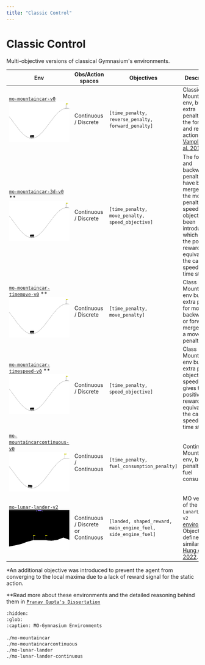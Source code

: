 ```yaml
---
title: "Classic Control"
---
```


# Classic Control

Multi-objective versions of classical Gymnasium's environments.

| Env                                                                                                                                                                                                                                                                | Obs/Action spaces                   | Objectives                                                    | Description                                                                                                                                                                                                                                                     |
|--------------------------------------------------------------------------------------------------------------------------------------------------------------------------------------------------------------------------------------------------------------------|-------------------------------------|---------------------------------------------------------------|-----------------------------------------------------------------------------------------------------------------------------------------------------------------------------------------------------------------------------------------------------------------|
| [`mo-mountaincar-v0`](https://mo-gymnasium.farama.org/environments/mo-mountaincar/) <br><img src="https://raw.githubusercontent.com/Farama-Foundation/MO-Gymnasium/main/docs/_static/videos/mo-mountaincar.gif" width="200px">                                     | Continuous / Discrete               | `[time_penalty, reverse_penalty, forward_penalty]`            | Classic Mountain Car env, but with extra penalties for the forward and reverse actions. From [Vamplew et al. 2011](https://www.researchgate.net/publication/220343783_Empirical_evaluation_methods_for_multiobjective_reinforcement_learning_algorithms).       |
[`mo-mountaincar-3d-v0`](https://mo-gymnasium.farama.org/environments/mo-mountaincar/) ** <br><img src="https://raw.githubusercontent.com/Farama-Foundation/MO-Gymnasium/main/docs/_static/videos/mo-mountaincar.gif" width="200px">  | Continuous / Discrete| `[time_penalty, move_penalty, speed_objective]` | The forward and backward penalties have been merged into the move penalty and a speed objective has been introduced which gives the positive reward equivalent to the car's speed at that time step.* |
[`mo-mountaincar-timemove-v0`](https://mo-gymnasium.farama.org/environments/mo-mountaincar/) ** <br><img src="https://raw.githubusercontent.com/Farama-Foundation/MO-Gymnasium/main/docs/_static/videos/mo-mountaincar.gif" width="200px">  | Continuous / Discrete | `[time_penalty, move_penalty]`| Class Mountain Car env but an extra penalty for moving backwards or forwards merged into a move penalty. |
[`mo-mountaincar-timespeed-v0`](https://mo-gymnasium.farama.org/environments/mo-mountaincar/) ** <br><img src="https://raw.githubusercontent.com/Farama-Foundation/MO-Gymnasium/main/docs/_static/videos/mo-mountaincar.gif" width="200px"> | Continuous / Discrete| `[time_penalty, speed_objective]` | Class Mountain Car env but an extra positive objective of speed which gives the positive reward equivalent to the car's speed at that time step.*
| [`mo-mountaincarcontinuous-v0`](https://mo-gymnasium.farama.org/environments/mo-mountaincarcontinuous/) <br><img src="https://raw.githubusercontent.com/Farama-Foundation/MO-Gymnasium/main/docs/_static/videos/mo-mountaincarcontinuous.gif" width="200px">       | Continuous / Continuous             | `[time_penalty, fuel_consumption_penalty]`                    | Continuous Mountain Car env, but with penalties for fuel consumption.                                                                                                                     |
| [`mo-lunar-lander-v2`](https://mo-gymnasium.farama.org/environments/mo-lunar-lander/) <br><img src="https://raw.githubusercontent.com/Farama-Foundation/MO-Gymnasium/main/docs/_static/videos/mo-lunar-lander.gif" width="200px">                                  | Continuous / Discrete or Continuous | `[landed, shaped_reward, main_engine_fuel, side_engine_fuel]` | MO version of the `LunarLander-v2` [environment](https://gymnasium.farama.org/environments/box2d/lunar_lander/). Objectives defined similarly as in [Hung et al. 2022](https://openreview.net/forum?id=AwWaBXLIJE).                                             |

*An additional objective was introduced to prevent the agent from converging to the local maxima due to a lack of reward signal for the static action.

**Read more about these environments and the detailed reasoning behind them in [`Pranav Gupta's Dissertation`](https://drive.google.com/file/d/1yT6hlavYZGmoB2phaIBX_5hbibA3Illa/view?usp=sharing)
<!Can be removed if required, work is currently in place to write a research paper though may take a while->

```{toctree}
:hidden:
:glob:
:caption: MO-Gymnasium Environments

./mo-mountaincar
./mo-mountaincarcontinuous
./mo-lunar-lander
./mo-lunar-lander-continuous

```
